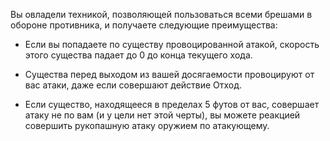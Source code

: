 Вы овладели техникой, позволяющей пользоваться всеми брешами в обороне противника, и получаете следующие преимущества:





- Если вы попадаете по существу провоцированной атакой, скорость этого существа падает до 0 до конца текущего хода.

- Существа перед выходом из вашей досягаемости провоцируют от вас атаки, даже если совершают действие Отход.

- Если существо, находящееся в пределах 5 футов от вас, совершает атаку не по вам (и у цели нет этой черты), вы можете реакцией совершить рукопашную атаку оружием по атакующему.

